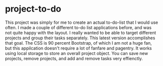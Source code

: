 # project-to-do

This project was simply for me to create an actual to-do-list that I would use often. I made a couple of different to-do list applications before, and was not quite happy with the layout. I really wanted to be able to target different projects and group their tasks separately. This latest version accomplishes that goal. The CSS is 90 percent Bootstrap, of which I am not a huge fan, but this appilcation doesn't require a lot of fanfare and pagentry. It works using local storage to store an overall project object. You can save new projects, remove projects, and add and remove tasks very effienctly.